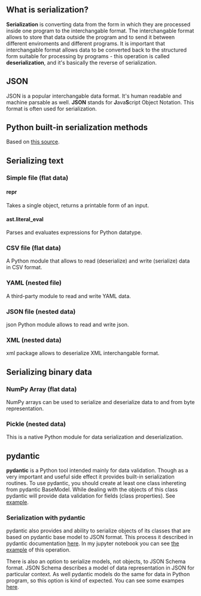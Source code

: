 ## What is serialization?

**Serialization** is converting data from the form in which they are processed inside one program to the interchangable format. The interchangable format allows to store that data outside the program and to send it between different enviroments and different programs. It is important that interchangable format allows data to be converted back to the structured form suitable for processing by programs - this operation is called **deserialization**, and it's basically the reverse of serialization.

## JSON

JSON is a popular interchangable data format. It's human readable and machine parsable as well.
**JSON** stands for **J**ava**S**cript Object Notation.
This format is often used for serialization.

## Python built-in serialization methods

Based on [this source](https://docs.python-guide.org/scenarios/serialization/).

## Serializing text

### Simple file (flat data)

#### repr
Takes a single object, returns a printable form of an input.

#### ast.literal_eval
Parses and evaluates expressions for Python datatype.

### CSV file (flat data)
A Python module that allows to read (deserialize) and write (serialize) data in CSV format.

### YAML (nested file)
A third-party module to read and write YAML data.

### JSON file (nested data)
json Python module allows to read and write json.

### XML (nested data)
xml package allows to deserialize XML interchangable format.

## Serializing binary data

### NumPy Array (flat data)
NumPy arrays can be used to serialize and deserialize data to and from byte representation.

### Pickle (nested data)
This is a native Python module for data serialization and deserialization.


## pydantic

**pydantic** is a Python tool intended mainly for data validation. Though as a very important and useful side effect it provides built-in serialization routines.
To use pydantic, you should create at least one class inhereting from pydantic BaseModel. While dealing with the objects of this class pydantic will provide data validation for fields (class properties). See [example](../notebooks/pydantic_examples_nb.py).

### Serialization with pydantic

pydantic also provides and ability to serialize objects of its classes that are based on pydantic base model to JSON format. This process it described in pydantic documentation [here](https://pydantic-docs.helpmanual.io/usage/exporting_models/#modeljson). In my jupyter notebook you can see [the example](../notebooks/pydantic_examples_nb.py) of this operation.

There is also an option to serialize models, not objects, to JSON Schema format. JSON Schema describes a model of data representation in JSON for particular context. As well pydantic models do the same for data in Python program, so this option is kind of expected. You can see some exampes [here](https://pydantic-docs.helpmanual.io/usage/schema/).




